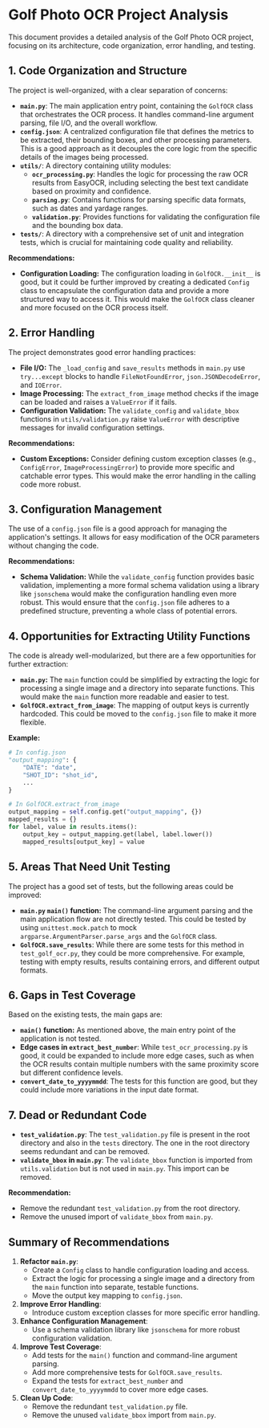 # Golf Photo OCR Project Analysis

This document provides a detailed analysis of the Golf Photo OCR project, focusing on its architecture, code organization, error handling, and testing.

## 1. Code Organization and Structure

The project is well-organized, with a clear separation of concerns:

- **`main.py`**: The main application entry point, containing the `GolfOCR` class that orchestrates the OCR process. It handles command-line argument parsing, file I/O, and the overall workflow.
- **`config.json`**: A centralized configuration file that defines the metrics to be extracted, their bounding boxes, and other processing parameters. This is a good approach as it decouples the core logic from the specific details of the images being processed.
- **`utils/`**: A directory containing utility modules:
    - **`ocr_processing.py`**: Handles the logic for processing the raw OCR results from EasyOCR, including selecting the best text candidate based on proximity and confidence.
    - **`parsing.py`**: Contains functions for parsing specific data formats, such as dates and yardage ranges.
    - **`validation.py`**: Provides functions for validating the configuration file and the bounding box data.
- **`tests/`**: A directory with a comprehensive set of unit and integration tests, which is crucial for maintaining code quality and reliability.

**Recommendations:**

- **Configuration Loading:** The configuration loading in `GolfOCR.__init__` is good, but it could be further improved by creating a dedicated `Config` class to encapsulate the configuration data and provide a more structured way to access it. This would make the `GolfOCR` class cleaner and more focused on the OCR process itself.

## 2. Error Handling

The project demonstrates good error handling practices:

- **File I/O:** The `_load_config` and `save_results` methods in `main.py` use `try...except` blocks to handle `FileNotFoundError`, `json.JSONDecodeError`, and `IOError`.
- **Image Processing:** The `extract_from_image` method checks if the image can be loaded and raises a `ValueError` if it fails.
- **Configuration Validation:** The `validate_config` and `validate_bbox` functions in `utils/validation.py` raise `ValueError` with descriptive messages for invalid configuration settings.

**Recommendations:**

- **Custom Exceptions:** Consider defining custom exception classes (e.g., `ConfigError`, `ImageProcessingError`) to provide more specific and catchable error types. This would make the error handling in the calling code more robust.

## 3. Configuration Management

The use of a `config.json` file is a good approach for managing the application's settings. It allows for easy modification of the OCR parameters without changing the code.

**Recommendations:**

- **Schema Validation:** While the `validate_config` function provides basic validation, implementing a more formal schema validation using a library like `jsonschema` would make the configuration handling even more robust. This would ensure that the `config.json` file adheres to a predefined structure, preventing a whole class of potential errors.

## 4. Opportunities for Extracting Utility Functions

The code is already well-modularized, but there are a few opportunities for further extraction:

- **`main.py`:** The `main` function could be simplified by extracting the logic for processing a single image and a directory into separate functions. This would make the `main` function more readable and easier to test.
- **`GolfOCR.extract_from_image`**: The mapping of output keys is currently hardcoded. This could be moved to the `config.json` file to make it more flexible.

**Example:**

```python
# In config.json
"output_mapping": {
    "DATE": "date",
    "SHOT_ID": "shot_id",
    ...
}

# In GolfOCR.extract_from_image
output_mapping = self.config.get("output_mapping", {})
mapped_results = {}
for label, value in results.items():
    output_key = output_mapping.get(label, label.lower())
    mapped_results[output_key] = value
```

## 5. Areas That Need Unit Testing

The project has a good set of tests, but the following areas could be improved:

- **`main.py` `main()` function:** The command-line argument parsing and the main application flow are not directly tested. This could be tested by using `unittest.mock.patch` to mock `argparse.ArgumentParser.parse_args` and the `GolfOCR` class.
- **`GolfOCR.save_results`**: While there are some tests for this method in `test_golf_ocr.py`, they could be more comprehensive. For example, testing with empty results, results containing errors, and different output formats.

## 6. Gaps in Test Coverage

Based on the existing tests, the main gaps are:

- **`main()` function:** As mentioned above, the main entry point of the application is not tested.
- **Edge cases in `extract_best_number`**: While `test_ocr_processing.py` is good, it could be expanded to include more edge cases, such as when the OCR results contain multiple numbers with the same proximity score but different confidence levels.
- **`convert_date_to_yyyymmdd`**: The tests for this function are good, but they could include more variations in the input date format.

## 7. Dead or Redundant Code

- **`test_validation.py`**: The `test_validation.py` file is present in the root directory and also in the `tests` directory. The one in the root directory seems redundant and can be removed.
- **`validate_bbox` in `main.py`**: The `validate_bbox` function is imported from `utils.validation` but is not used in `main.py`. This import can be removed.

**Recommendation:**

- Remove the redundant `test_validation.py` from the root directory.
- Remove the unused import of `validate_bbox` from `main.py`.

## Summary of Recommendations

1.  **Refactor `main.py`**:
    *   Create a `Config` class to handle configuration loading and access.
    *   Extract the logic for processing a single image and a directory from the `main` function into separate, testable functions.
    *   Move the output key mapping to `config.json`.
2.  **Improve Error Handling**:
    *   Introduce custom exception classes for more specific error handling.
3.  **Enhance Configuration Management**:
    *   Use a schema validation library like `jsonschema` for more robust configuration validation.
4.  **Improve Test Coverage**:
    *   Add tests for the `main()` function and command-line argument parsing.
    *   Add more comprehensive tests for `GolfOCR.save_results`.
    *   Expand the tests for `extract_best_number` and `convert_date_to_yyyymmdd` to cover more edge cases.
5.  **Clean Up Code**:
    *   Remove the redundant `test_validation.py` file.
    *   Remove the unused `validate_bbox` import from `main.py`.

